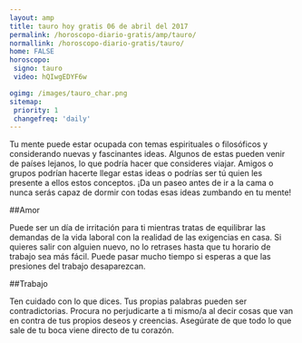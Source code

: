 ```yaml
---
layout: amp
title: tauro hoy gratis 06 de abril del 2017 
permalink: /horoscopo-diario-gratis/amp/tauro/
normallink: /horoscopo-diario-gratis/tauro/
home: FALSE
horoscopo:
 signo: tauro
 video: hQIwgEDYF6w

ogimg: /images/tauro_char.png
sitemap:
 priority: 1
 changefreq: 'daily'
---
```



Tu mente puede estar ocupada con temas espirituales o filosóficos y considerando nuevas y fascinantes ideas. Algunos de estas pueden venir de países lejanos, lo que podría hacer que consideres viajar. Amigos o grupos podrían hacerte llegar estas ideas o podrías ser tú quien les presente a ellos estos conceptos. ¡Da un paseo antes de ir a la cama o nunca serás capaz de dormir con todas esas ideas zumbando en tu mente!

##Amor

Puede ser un día de irritación para ti mientras tratas de equilibrar las demandas de la vida laboral con la realidad de las exigencias en casa. Si quieres salir con alguien nuevo, no lo retrases hasta que tu horario de trabajo sea más fácil. Puede pasar mucho tiempo si esperas a que las presiones del trabajo desaparezcan.

##Trabajo

Ten cuidado con lo que dices. Tus propias palabras pueden ser contradictorias. Procura no perjudicarte a ti mismo/a al decir cosas que van en contra de tus propios deseos y creencias. Asegúrate de que todo lo que sale de tu boca viene directo de tu corazón.